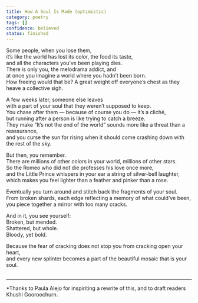 ```yaml
---
title: How A Soul Is Made (optimistic)
category: poetry
tags: []
confidence: believed
status: finished
---
```


Some people, when you lose them,  
it’s like the world has lost its color, the food its taste,  
and all the characters you’ve been playing dies.  
There is only you, the melodrama addict, and  
at once you imagine a world where you hadn’t been born.  
How freeing would that be? A great weight off everyone’s chest as they heave a collective sigh.

A few weeks later, someone else leaves  
with a part of your soul that they weren’t supposed to keep.  
You chase after them — because of course you do — it’s a cliché,  
but running after a person is like trying to catch a breeze.  
They make “It’s not the end of the world” sounds more like a threat than a reassurance,  
and you curse the sun for rising when it should come crashing down with the rest of the sky.

But then, you remember.  
There are millions of other colors in your world, millions of other stars.  
So the Romeo who did not die professes his love once more,  
and the Little Prince whispers in your ear a string of silver-bell laughter,  
which makes you feel lighter than a feather and pinker than a rose.  

Eventually you turn around and stitch back the fragments of your soul.  
From broken shards, each edge reflecting a memory of what could’ve been,  
you piece together a mirror with too many cracks.  

And in it, you see yourself:  
Broken, but mended.  
Shattered, but whole.  
Bloody, yet bold.  

Because the fear of cracking does not stop you from cracking open your heart,  
and every new splinter becomes a part of the beautiful mosaic that is your soul.  
<br>

---

*Thanks to Paula Alejo for inspiriting a rewrite of this, and to draft readers Khushi Gooroochurn.
